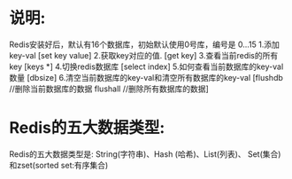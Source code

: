 # 说明: 
Redis安装好后，默认有16个数据库，初始默认使用0号库，编号是 0...15
1.添加key-val                      [set key value]
2.获取key对应的值.                  [get key]
3.查看当前redis的所有key            [keys *]
4.切换redis数据库                   [select index]
5.如何查看当前数据库的key-val数量     [dbsize]
6.清空当前数据库的key-val和清空所有数据库的key-val  [flushdb //删除当前数据库的数据   flushall //删除所有数据库的数据]


# Redis的五大数据类型:
Redis的五大数据类型是: String(字符串)、Hash (哈希)、List(列表)、 Set(集合)和zset(sorted set:有序集合)
